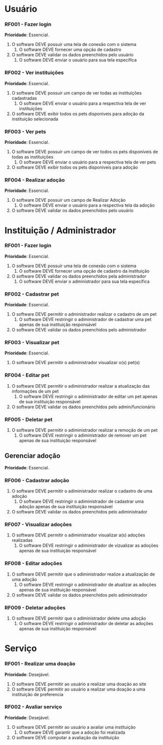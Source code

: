 # Usuário

### RF001 - Fazer login

**Prioridade**: Essencial.

1. O software DEVE possuir uma tela de conexão com o sistema
   1. O software DEVE fornecer uma opção de cadastro
2. O software DEVE validar os dados preenchidos pelo usuário
   1. O software DEVE enviar o usuário para sua tela específica

### RF002 - Ver instituições

**Prioridade**: Essencial.

1. O software DEVE possuir um campo de ver todas as instituições cadastradas
   1. O software DEVE enviar o usuário para a respectiva tela de ver instituições
2. O software DEVE exibir todos os pets disponiveis para adoção da instituição selecionada

### RF003 - Ver pets

**Prioridade**: Essencial.

1. O software DEVE possuir um campo de ver todos os pets disponíveis de todas as instituições
   1. O software DEVE enviar o usuário para a respectiva tela de ver pets
2. O software DEVE exibir todos os pets disponiveis para adoção

### RF004 - Realizar adoção

**Prioridade**: Essencial.

1. O software DEVE possuir um campo de Realizar Adoção
   1. O software DEVE enviar o usuário para a respectiva tela da adoção
2. O software DEVE validar os dados preenchidos pelo usuário

# Instituição / Administrador

### RF001 - Fazer login

**Prioridade**: Essencial.

1. O software DEVE possuir uma tela de conexão com o sistema
   1. O software DEVE fornecer uma opção de cadastro da instituição
2. O software DEVE validar os dados preenchidos pela administrador
   1. O software DEVE enviar o administrador para sua tela específica

### RF002 - Cadastrar pet

**Prioridade**: Essencial.

1. O software DEVE permitir o administrador realizar o cadastro de um pet
   1. O software DEVE restringir o adiministrador de cadastrar uma pet apenas de sua instituição responsável
2. O software DEVE validar os dados preenchidos pelo administrador

### RF003 - Visualizar pet

**Prioridade**: Essencial.

1. O software DEVE permitir o adiministrador visualizar o(s) pet(s)

### RF004 - Editar pet

1. O software DEVE permitir o adiministrador realizar a atualização das informações de um pet
   1. O software DEVE restringir o adiministrador de editar um pet apenas de sua instituição responsável
2. O software DEVE validar os dados preenchidos pelo admin/funcionário

### RF005 - Deletar pet

1. O software DEVE permitir o adiministrador realizar a remoção de um pet
   1. O software DEVE restringir o adiministrador de remover um pet apenas de sua instituição responsável

## Gerenciar adoção

**Prioridade**: Essencial.

### RF006 - Cadastrar adoção

1. O software DEVE permitir o adiministrador realizar o cadastro de uma adoção
   1. O software DEVE restringir o adiministrador de cadastrar uma adoção apenas de sua instituição responsável
2. O software DEVE validar os dados preenchidos pelo adiministrador

### RF007 - Visualizar adoções

1. O software DEVE permitir o adiministrador visualizar a(s) adoções realizadas
   1. O software DEVE restringir o adiministrador de vizualizar as adoções apenas de sua instituição responsável

### RF008 - Editar adoções

1. O software DEVE permitir que o adiministrador realize a atualização de uma adoção
   1. O software DEVE restringir o adiministrador de atualizar as adoções apenas de sua instituição responsável
2. O software DEVE validar os dados preenchidos pelo adiministrador

### RF009 - Deletar adoções

1. O software DEVE permitir que o adiministrador delete uma adoção
   1. O software DEVE restringir o adiministrador de deletar as adoções apenas de sua instituição responsável

# Serviço

### RF001 - Realizar uma doação

**Prioridade**: Desejável.

1. O software DEVE permitir ao usuário a realizar uma doação ao site
1. O software DEVE permitir ao usuário a realizar uma doação a uma instituição de preferencia

### RF002 - Avaliar serviço

**Prioridade**: Desejável.

1. O software DEVE permitir ao usuário a avaliar uma instituição
   1. O software DEVE garantir que a adoção foi realizada
2. O software DEVE computar a avaliação da instituição
